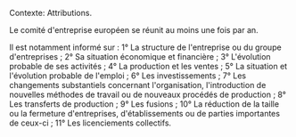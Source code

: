Contexte: Attributions.

Le comité d'entreprise européen se réunit au moins une fois par an.

Il est notamment informé sur : 1° La structure de l'entreprise ou du groupe d'entreprises ; 2° Sa situation économique et financière ; 3° L'évolution probable de ses activités ; 4° La production et les ventes ; 5° La situation et l'évolution probable de l'emploi ; 6° Les investissements ; 7° Les changements substantiels concernant l'organisation, l'introduction de nouvelles méthodes de travail ou de nouveaux procédés de production ; 8° Les transferts de production ; 9° Les fusions ; 10° La réduction de la taille ou la fermeture d'entreprises, d'établissements ou de parties importantes de ceux-ci ; 11° Les licenciements collectifs.